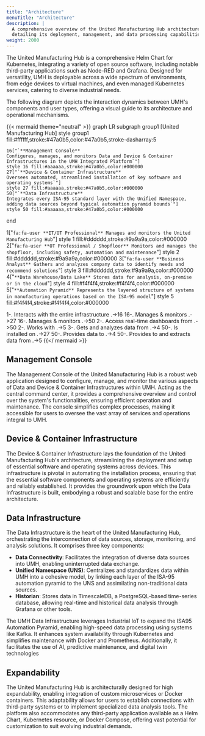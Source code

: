 ```yaml
---
title: "Architecture"
menuTitle: "Architecture"
description: |
  A comprehensive overview of the United Manufacturing Hub architecture,
  detailing its deployment, management, and data processing capabilities.
weight: 2000
---
```


The United Manufacturing Hub is a comprehensive Helm Chart for Kubernetes,
integrating a variety of open source software, including notable third-party
applications such as Node-RED and Grafana. Designed for versatility, UMH is
deployable across a wide spectrum of environments, from edge devices to virtual
machines, and even managed Kubernetes services, catering to diverse industrial
needs.

The following diagram depicts the interaction dynamics between UMH's components
and user types, offering a visual guide to its architecture and operational
mechanisms.

{{< mermaid theme="neutral" >}}
graph LR
  subgraph group1 [United Manufacturing Hub]
    style group1 fill:#ffffff,stroke:#47a0b5,color:#47a0b5,stroke-dasharray:5

    16["`**Management Console**
    Configures, manages, and monitors Data and Device & Container Infrastructures in the UMH Integrated Platform`"]
    style 16 fill:#aaaaaa,stroke:#47a0b5,color:#000000
    27["`**Device & Container Infrastructure**
    Oversees automated, streamlined installation of key software and operating systems`"]
    style 27 fill:#aaaaaa,stroke:#47a0b5,color:#000000
    50["`**Data Infrastructure**
    Integrates every ISA-95 standard layer with the Unified Namespace, adding data sources beyond typical automation pyramid bounds`"]
    style 50 fill:#aaaaaa,stroke:#47a0b5,color:#000000
  end

  1["`fa:fa-user **IT/OT Professional**
  Manages and monitors the United Manufacturing Hub`"]
  style 1 fill:#dddddd,stroke:#9a9a9a,color:#000000
  2["`fa:fa-user **OT Professional / Shopfloor**
  Monitors and manages the shopfloor, including safety, automation and maintenance`"]
  style 2 fill:#dddddd,stroke:#9a9a9a,color:#000000
  3["`fa:fa-user **Business Analyst**
  Gathers and analyzes company data to identify needs and recommend solutions`"]
  style 3 fill:#dddddd,stroke:#9a9a9a,color:#000000
  4["`**Data Warehouse/Data Lake**
  Stores data for analysis, on-premise or in the cloud`"]
  style 4 fill:#f4f4f4,stroke:#f4f4f4,color:#000000
  5["`**Automation Pyramid**
  Represents the layered structure of systems in manufacturing operations based on the ISA-95 model`"]
  style 5 fill:#f4f4f4,stroke:#f4f4f4,color:#000000

  1-. Interacts with the
      entire infrastructure .->16
  16-. Manages & monitors .->27
  16-. Manages & monitors .->50
  2-. Access real-time
      dashboards from .->50
  2-. Works with .->5
  3-. Gets and analyzes data from .->4
  50-. Is installed on .->27
  50-. Provides data to .->4
  50-. Provides to and
       extracts data from .->5
{{</ mermaid >}}

## Management Console

The Management Console of the United Manufacturing Hub is a robust web
application designed to configure, manage, and monitor the various aspects of
Data and Device & Container Infrastructures within UMH. Acting as the central
command center, it provides a comprehensive overview and control over the system's
functionalities, ensuring efficient operation and maintenance. The console simplifies
complex processes, making it accessible for users to oversee the vast array of
services and operations integral to UMH.

## Device & Container Infrastructure

The Device & Container Infrastructure lays the foundation of the United
Manufacturing Hub's architecture, streamlining the deployment and setup of essential
software and operating systems across devices. This infrastructure is pivotal in
automating the installation process, ensuring that the essential software components
and operating systems are efficiently and reliably established. It provides the
groundwork upon which the Data Infrastructure is built, embodying a robust and
scalable base for the entire architecture.

## Data Infrastructure

The Data Infrastructure is the heart of the United Manufacturing Hub, orchestrating
the interconnection of data sources, storage, monitoring, and analysis solutions.
It comprises three key components:

- **Data Connectivity**: Facilitates the integration of diverse data sources into
  UMH, enabling uninterrupted data exchange.
- **Unified Namespace (UNS)**: Centralizes and standardizes data within UMH into
  a cohesive model, by linking each layer of the ISA-95 automation pyramid to the
  UNS and assimilating non-traditional data sources.
- **Historian**: Stores data in TimescaleDB, a PostgreSQL-based time-series
  database, allowing real-time and historical data analysis through Grafana or
  other tools.

The UMH Data Infrastructure leverages Industrial IoT to expand the ISA95 Automation
Pyramid, enabling high-speed data processing using systems like Kafka. It enhances
system availability through Kubernetes and simplifies maintenance with Docker and
Prometheus. Additionally, it facilitates the use of AI, predictive maintenance,
and digital twin technologies

## Expandability

The United Manufacturing Hub is architecturally designed for high expandability,
enabling integration of custom microservices or Docker containers. This adaptability
allows for users to establish connections with third-party systems or to implement
specialized data analysis tools. The platform also accommodates any third-party
application available as a Helm Chart, Kubernetes resource, or Docker Compose,
offering vast potential for customization to suit evolving industrial demands.
